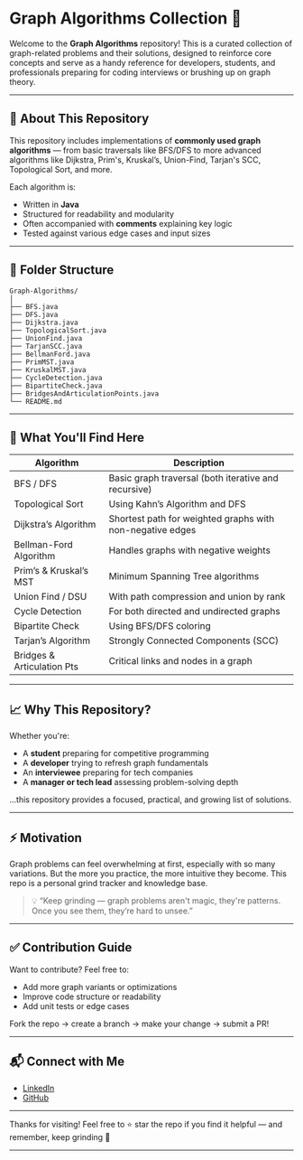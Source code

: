 # Graph Algorithms Collection 🚀

Welcome to the **Graph Algorithms** repository! This is a curated collection of graph-related problems and their solutions, designed to reinforce core concepts and serve as a handy reference for developers, students, and professionals preparing for coding interviews or brushing up on graph theory.

---

## 🧠 About This Repository

This repository includes implementations of **commonly used graph algorithms** — from basic traversals like BFS/DFS to more advanced algorithms like Dijkstra, Prim's, Kruskal’s, Union-Find, Tarjan's SCC, Topological Sort, and more.

Each algorithm is:
- Written in **Java**
- Structured for readability and modularity
- Often accompanied with **comments** explaining key logic
- Tested against various edge cases and input sizes

---

## 📂 Folder Structure

```text
Graph-Algorithms/
│
├── BFS.java
├── DFS.java
├── Dijkstra.java
├── TopologicalSort.java
├── UnionFind.java
├── TarjanSCC.java
├── BellmanFord.java
├── PrimMST.java
├── KruskalMST.java
├── CycleDetection.java
├── BipartiteCheck.java
├── BridgesAndArticulationPoints.java
└── README.md
```


---

## 📌 What You'll Find Here

| Algorithm                    | Description                                           |
|-----------------------------|-------------------------------------------------------|
| BFS / DFS                   | Basic graph traversal (both iterative and recursive)  |
| Topological Sort            | Using Kahn’s Algorithm and DFS                        |
| Dijkstra’s Algorithm        | Shortest path for weighted graphs with non-negative edges |
| Bellman-Ford Algorithm      | Handles graphs with negative weights                  |
| Prim’s & Kruskal’s MST      | Minimum Spanning Tree algorithms                      |
| Union Find / DSU           | With path compression and union by rank               |
| Cycle Detection             | For both directed and undirected graphs               |
| Bipartite Check             | Using BFS/DFS coloring                                |
| Tarjan’s Algorithm          | Strongly Connected Components (SCC)                   |
| Bridges & Articulation Pts  | Critical links and nodes in a graph                   |

---

## 📈 Why This Repository?

Whether you're:
- A **student** preparing for competitive programming
- A **developer** trying to refresh graph fundamentals
- An **interviewee** preparing for tech companies
- A **manager or tech lead** assessing problem-solving depth

...this repository provides a focused, practical, and growing list of solutions.

---

## ⚡ Motivation

Graph problems can feel overwhelming at first, especially with so many variations. But the more you practice, the more intuitive they become. This repo is a personal grind tracker and knowledge base.

> 💡 “Keep grinding — graph problems aren't magic, they're patterns. Once you see them, they’re hard to unsee.”

---

## ✅ Contribution Guide

Want to contribute? Feel free to:
- Add more graph variants or optimizations
- Improve code structure or readability
- Add unit tests or edge cases

Fork the repo → create a branch → make your change → submit a PR!

---

## 📬 Connect with Me

- [LinkedIn](http://www.linkedin.com/in/ramandeep-singh-420316100/)
- [GitHub](https://github.com/Ramandeep-singh-bhatia)

---

Thanks for visiting! Feel free to ⭐ star the repo if you find it helpful — and remember, keep grinding 💪

---


